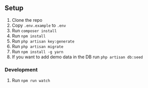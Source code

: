 ## Setup

1. Clone the repo
2. Copy `.env.example` to `.env`
3. Run `composer install`
4. Run `npm install`
6. Run `php artisan key:generate`
7. Run `php artisan migrate`
8. Run `npm install -g yarn`
9. If you want to add demo data in the DB run `php artisan db:seed`

### Development

1. Run `npm run watch`